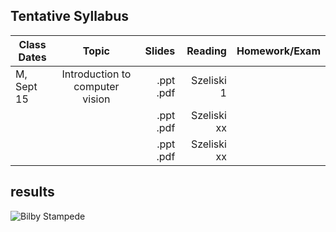 
## **Tentative** Syllabus

| Class Dates   | Topic                 | Slides  | Reading | Homework/Exam |
| ------------- |:---------------------:| -------:| -------:| ------------: |
| M, Sept 15    | Introduction to computer vision | .ppt .pdf | Szeliski 1 | |
|  | | .ppt .pdf | Szeliski xx| |
|  | | .ppt .pdf | Szeliski xx| |

## results
![Bilby Stampede](http://www.nthu.edu.tw/_img/aboutnthu/pic2-01.png)
